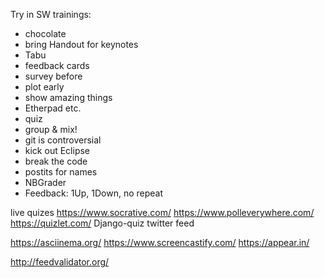 
Try in SW trainings:
- chocolate
- bring Handout for keynotes
- Tabu
- feedback cards
- survey before
- plot early
- show amazing things
- Etherpad etc.
- quiz
- group & mix!
- git is controversial
- kick out Eclipse
- break the code
- postits for names
- NBGrader
- Feedback: 1Up, 1Down, no repeat


live quizes
    https://www.socrative.com/
    https://www.polleverywhere.com/
    https://quizlet.com/
    Django-quiz
    twitter feed

https://asciinema.org/
https://www.screencastify.com/
https://appear.in/

http://feedvalidator.org/
